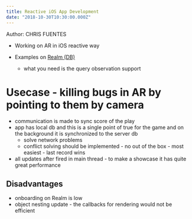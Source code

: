 ```yaml
---
title: Reactive iOS App Development
date: "2018-10-30T10:30:00.000Z"
---
```


Author: CHRIS FUENTES

* Working on AR in iOS reactive way

* Examples on [Realm (DB)](https://realm.io/)
  * what you need is the query observation support

# Usecase - killing bugs in AR by pointing to them by camera
* communication is made to sync score of the play
* app has local db and this is a single point of true for the game and on the background it is synchronized to the server db
  * solve network problems
  * conflict solving should be implemented - no out of the box - most easiest - last record wins
* all updates after fired in main thread - to make a showcase it has quite great performance

## Disadvantages
* onboarding on Realm is low
* object nesting update - the callbacks for rendering would not be efficient
